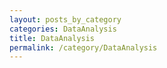 ```yaml
---
layout: posts_by_category
categories: DataAnalysis
title: DataAnalysis
permalink: /category/DataAnalysis
---
```

